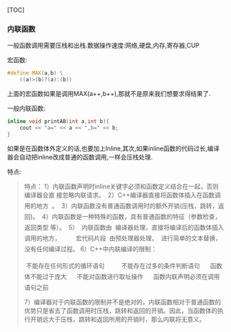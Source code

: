 [TOC]

### 内联函数

一般函数调用需要压栈和出栈.数据操作速度:网络,硬盘,内存,寄存器,CUP

宏函数:

```c++
#define MAX(a,b) \
	((a)>(b)?(a):(b))
```

上面的宏函数如果是调用MAX(a++,b++),那就不是原来我们想要求得结果了.

一般内联函数:

```c++
inline void printAB(int a,int b){
    cout << "a=" << a << ",b=" << b;
}
```

如果是在函数体外定义的话,也要加上Inline,其次,如果inline函数的代码过长,编译器会自动把inline改成普通的函数调用,一样会压栈处理.

特点:

>特点：
>1）内联函数声明时inline关键字必须和函数定义结合在一起，否则编译器会直
>接忽略内联请求。 
>2）C++编译器直接将函数体插入在函数调用的地方  。 
>3）内联函数没有普通函数调用时的额外开销(压栈，跳转，返回)。 
>4）内联函数是一种特殊的函数，具有普通函数的特征（参数检查，返回类型
>等）。 
>5）  内联函数由  编译器处理，直接将编译后的函数体插入调用的地方， 
>       宏代码片段  由预处理器处理，  进行简单的文本替换，没有任何编译过程。
>6）C++中内联编译的限制： 
>
>​      不能存在任何形式的循环语句     
>    不能存在过多的条件判断语句 
>    函数体不能过于庞大 
>    不能对函数进行取址操作 
>    函数内联声明必须在调用语句之前 
>
>7）编译器对于内联函数的限制并不是绝对的，内联函数相对于普通函数的优势只是省去了函数调用时压栈，跳转和返回的开销。因此，当函数体的执行开销远大于压栈，跳转和返回所用的开销时，那么内联将无意义。 

